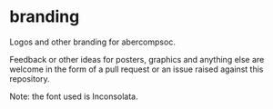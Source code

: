branding
========

Logos and other branding for abercompsoc.

Feedback or other ideas for posters, graphics and anything else are welcome in
the form of a pull request or an issue raised against this repository.

Note: the font used is Inconsolata. 